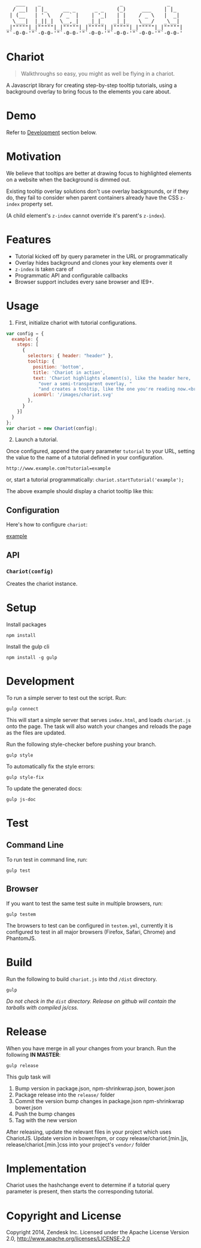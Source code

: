 <pre>
   ___    _                         _              _
  / __|  | |_     __ _      _ _    (_)     ___    | |_
 | (__   | ' \   / _` |    | '_|   | |    / _ \   |  _|
  \___|  |_||_|  \__,_|   _|_|_   _|_|_   \___/   _\__|
_|"""""|_|"""""|_|"""""|_|"""""|_|"""""|_|"""""|_|"""""|
"`-0-0-'"`-0-0-'"`-0-0-'"`-0-0-'"`-0-0-'"`-0-0-'"`-0-0-'
</pre>

# Chariot
> Walkthroughs so easy, you might as well be flying in a chariot.

A Javascript library for creating step-by-step tooltip tutorials, using a
background overlay to bring focus to the elements you care about.

# Demo

Refer to [Development](#development) section below.

# Motivation
We believe that tooltips are better at drawing focus to highlighted elements
on a website when the background is dimmed out.

Existing tooltip overlay solutions don't use overlay backgrounds, or if they
do, they fail to consider when parent containers already have the CSS
`z-index` property set.

(A child element's `z-index` cannot override it's parent's `z-index`).

# Features

- Tutorial kicked off by query parameter in the URL or programmatically
- Overlay hides background and clones your key elements over it
- `z-index` is taken care of
- Programmatic API and configurable callbacks
- Browser support includes every sane browser and IE9+.

# Usage

1. First, initialize chariot with tutorial configurations.

```js
var config = {
  example: {
    steps: [
      {
        selectors: { header: "header" },
        tooltip: {
          position: 'bottom',
          title: 'Chariot in action',
          text: 'Chariot highlights element(s), like the header here, ' +
            "over a semi-transparent overlay, "
            "and creates a tooltip, like the one you're reading now.<br/>",
          iconUrl: '/images/chariot.svg'
        },
      }
    }]
  }
};
var chariot = new Chariot(config);
```

2. Launch a tutorial.

Once configured, append the query parameter `tutorial` to your URL, setting
the value to the name of a tutorial defined in your configuration.

`http://www.example.com?tutorial=example`

or, start a tutorial programmatically:
`chariot.startTutorial('example');`

The above example should display a chariot tooltip like this:



## Configuration

Here's how to configure `chariot`:

[example](https://github.com/zendesk/chariot/blob/master/example/config.example.js)

## API

### `Chariot(config)`

Creates the chariot instance.


# Setup
Install packages

	npm install

Install the gulp cli

	npm install -g gulp


# Development
To run a simple server to test out the script. Run:

	gulp connect

This will start a simple server that serves `index.html`, and loads `chariot.js` onto the page. The task will also watch your changes and reloads the page as the files are updated.

Run the following style-checker before pushing your branch.

	gulp style

To automatically fix the style errors:

	gulp style-fix

To update the generated docs:

	gulp js-doc

# Test

## Command Line
To run test in command line, run:

	gulp test

## Browser
If you want to test the same test suite in multiple browsers, run:

	gulp testem

The browsers to test can be configured in `testem.yml`, currently it is configured to test in all major browsers (Firefox, Safari, Chrome) and PhantomJS.

# Build
Run the following to build `chariot.js` into thd `/dist` directory.

	gulp

*Do not check in the `dist` directory. Release on github will contain the tarballs with compiled js/css.*

# Release

When you have merge in all your changes from your branch. Run the following **IN MASTER**:

	gulp release

This gulp task will

1. Bump version in package.json, npm-shrinkwrap.json, bower.json
1. Package release into the ```release/``` folder
1. Commit the version bump changes in package.json npm-shrinkwrap bower.json
1. Push the bump changes
1. Tag with the new version

After releasing, update the relevant files in your project which uses ChariotJS. Update version in bower/npm, or copy release/chariot.[min.]js, release/chariot.[min.]css into your project's ```vendor/``` folder


# Implementation

Chariot uses the hashchange event to determine if a tutorial query parameter
is present, then starts the corresponding tutorial.

# Copyright and License

Copyright 2014, Zendesk Inc. Licensed under the Apache License Version 2.0, http://www.apache.org/licenses/LICENSE-2.0


